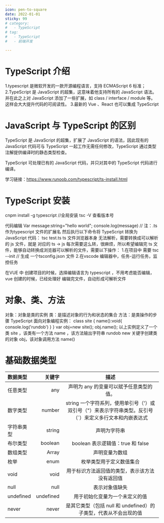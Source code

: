 ```yaml
---
icon: pen-to-square
date: 2022-01-01
sticky: 99
# category:
#   - TypeScript
# tag:
#   - TypeScript
#   - 前端开发

---
```


<!-- more -->
# TypeScript 介绍
1.typescript 是微软开发的一款开源编程语言，支持 ECMAScript 6 标准；
2.TypeScript 是 JavaScript 的超集，这意味着他支持所有的 JavaScript 语法。并在此之上对 JavaScript 添加了一些扩展，如 class / interface / module 等。这样会大大提升代码的可阅读性。
3.最新的 Vue 、React 也可以集成 TypeScript

# JavaScript 与 TypeScript 的区别
TypeScript 是 JavaScript 的超集，扩展了 JavaScript 的语法，因此现有的 JavaScript 代码可与 TypeScript 一起工作无需任何修改，TypeScript 通过类型注解提供编译时的静态类型检查。

TypeScript 可处理已有的 JavaScript 代码，并只对其中的 TypeScript 代码进行编译。

学习链接：https://www.runoob.com/typescript/ts-install.html

# TypeScript 安装
cnpm install -g typescript //全局安装
tsc -V 查看版本号

代码编辑
Var message:string="hello world";
console.log(message)
//   注：.ts 作为typescript 文件的扩展名
然后执行以下命令将 TypeScript 转换为 JavaScript 代码：
tsc test.ts
ts 文件浏览器本身 无法解析，需要转换成可以解析的 js 文件，就是 对应的 ts -> js 每次需要这么转，很麻烦，所以希望编辑完 ts 文件，能够自动转换成浏览器可以解析的文件，需要以下操作：
1.在项目中 需要 tsc --init // 生成 一个tsconfig.json 文件
2.在vscode 编辑器中，任务-运行任务，监控任务

在VUE 中  创建项目的时候，选择编辑语言为 typescript ，不用考虑能否编辑，vue 创建的时候，已经处理好
编辑完文件，自动形成可解析文件

# 对象、类、方法
 对象：对象是类的实例
类：是描述对象的行为和状态的集合
方法：是类操作的步骤
TypeScript 面向对象编程实例：
class site {
    name():void{
        console.log('rundob')
    }
}
var obj=new site();
    obj.name();
以上实例定义了一个类 site ，该类有一个方法  name ，该方法输出字符串 rundob
new 关键字创建类的对象 obj，该对象调用方法 name()

# 基础数据类型

| 数据类型 | 关键字 | 描述 |
| :-----| ----: | :----: |
| 任意类型 | any | 声明为 any 的变量可以赋予任意类型的值。 |
| 数字类型 | number | string	一个字符系列，使用单引号（'）或双引号（"）来表示字符串类型。反引号（`）来定义多行文本和内嵌表达式 |
| 字符串类型 | string | 声明为字符串 |
| 布尔类型 | boolean | boolean	表示逻辑值：true 和 false |
| 数组类型 | Array | 声明变量为数组 |
| 枚举 | enum | 枚举类型用于定义数值集合 |
| void | void | 用于标识方法返回值的类型，表示该方法没有返回值 |
| null | null | 表示对象值缺失 |
| undefined |undefined  | 用于初始化变量为一个未定义的值 |
| never | never | 是其它类型（包括 null 和 undefined）的子类型，代表从不会出现的值 |
